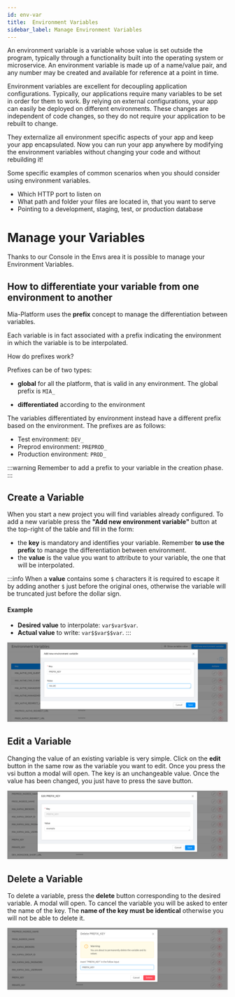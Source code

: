 ```yaml
---
id: env-var
title:  Environment Variables
sidebar_label: Manage Environment Variables
---
```

An environment variable is a variable whose value is set outside the program, typically through a functionality built into the operating system or microservice.
An environment variable is made up of a name/value pair, and any number may be created and available for reference at a point in time.

Environment variables are excellent for decoupling application configurations. Typically, our applications require many variables to be set in order for them to work. By relying on external configurations, your app can easily be deployed on different environments. These changes are independent of code changes, so they do not require your application to be rebuilt to change.

They externalize all environment specific aspects of your app and keep your app encapsulated. Now you can run your app anywhere by modifying the environment variables without changing your code and without rebuilding it!

Some specific examples of common scenarios when you should consider using environment variables.

* Which HTTP port to listen on  
* What path and folder your files are located in, that you want to serve  
* Pointing to a development, staging, test, or production database  

# Manage your Variables

Thanks to our Console in the Envs area it is possible to manage your Environment Variables.

## How to differentiate your variable from one environment to another

Mia-Platform uses the **prefix** concept to manage the differentiation between variables.

Each variable is in fact associated with a prefix indicating the environment in which the variable is to be interpolated.

How do prefixes work?

Prefixes can be of two types:

* **global** for all the platform, that is valid in any environment. The global prefix is `​​MIA_`

* **differentiated** according to the environment

The variables differentiated by environment instead have a different prefix based on the environment.
The prefixes are as follows:

* Test environment: `DEV_`
* Preprod environment: `PREPROD_`
* Production environment: `PROD_`

:::warning
Remember to add a prefix to your variable in the creation phase.
:::

## Create a Variable

When you start a new project you will find variables already configured.
To add a new variable press the **"Add new environment variable"** button at the top-right of the table and fill in the form:

* the **key** is mandatory and identifies your variable. Remember **to use the prefix** to manage the differentiation between environment.
* the **value** is the value you want to attribute to your variable, the one that will be interpolated.

:::info
When a **value** contains some `$` characters it is required to escape it by adding another `$` just before the original ones, otherwise the variable will be truncated just before the dollar sign.

#### Example
- **Desired value** to interpolate: `var$var$var`.  
- **Actual value** to write: `var$$var$$var`.
:::

![](img/create-env-var.png)

## Edit a Variable

Changing the value of an existing variable is very simple. Click on the **edit** button in the same row as the variable you want to edit.
Once you press the vsi button a modal will open.
The key is an unchangeable value.
Once the value has been changed, you just have to press the save button.

![](img/edit-env-var.png)

## Delete a Variable

To delete a variable, press the **delete** button corresponding to the desired variable. A modal will open.
To cancel the variable you will be asked to enter the name of the key. The **name of the key must be identical** otherwise you will not be able to delete it.

![](img/delete-env-var.png)
